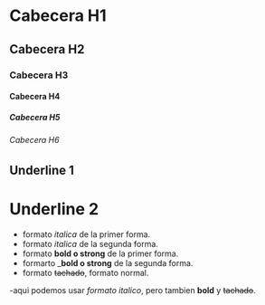  # Cabecera H1
 ## Cabecera H2
 ### Cabecera H3
 #### Cabecera H4
 ##### Cabecera H5
 ###### Cabecera H6
 
 Underline 1
 -----------

 Underline 2 
 ===========

 - formato *italica* de la primer forma.
 - formato _italica_ de la segunda forma.
 - formato **bold o strong** de la primer forma.
 - formarto ___bold o strong__ de la segunda forma.
 - formato ~~tachado~~, formato normal.

 -aqui podemos usar *formato italico*, pero tambien **bold** y ~~tachado~~.